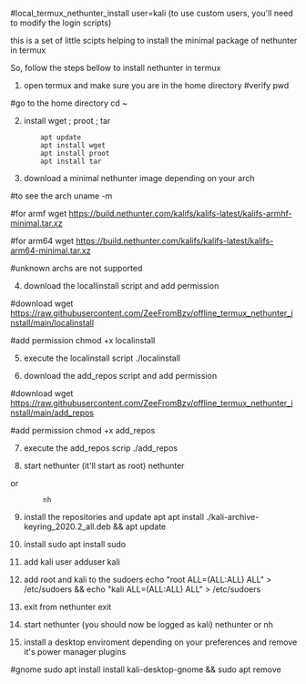 #local_termux_nethunter_install
user=kali (to use custom users, you'll need to modify the login scripts)

this is a set of little scipts helping to install the minimal package of nethunter in termux

So, follow the steps bellow to install nethunter in termux

1) open termux and make sure you are in the home directory
  #verify
           pwd

  #go to the home directory
           cd ~

2) install wget ; proot ; tar

           apt update
           apt install wget
           apt install proot
           apt install tar

3) download a minimal nethunter image depending on your arch

  #to see the arch
           uname -m

  #for armf
           wget https://build.nethunter.com/kalifs/kalifs-latest/kalifs-armhf-minimal.tar.xz
  
  #for arm64
           wget https://build.nethunter.com/kalifs/kalifs-latest/kalifs-arm64-minimal.tar.xz

  #unknown archs are not supported

4) download the locallinstall script and add permission

  #download
           wget https://raw.githubusercontent.com/ZeeFromBzv/offline_termux_nethunter_install/main/localinstall
  
  #add permission
           chmod +x localinstall

5) execute the localinstall script
           ./localinstall

6) download the add_repos script and add permission

  #download
            wget https://raw.githubusercontent.com/ZeeFromBzv/offline_termux_nethunter_install/main/add_repos

  #add permission
            chmod +x add_repos

7) execute the add_repos scrip
            ./add_repos

8) start nethunter (it'll start as root)
            nethunter

or

            nh

9) install the repositories and update apt
            apt install ./kali-archive-keyring_2020.2_all.deb && apt update

10) install sudo
            apt install sudo

11) add kali user
            adduser kali

11) add root and kali to the sudoers
            echo "root ALL=(ALL:ALL) ALL" > /etc/sudoers && echo "kali ALL=(ALL:ALL) ALL" > /etc/sudoers

12) exit from nethunter
            exit

13) start nethunter (you should now be logged as kali)
            nethunter
or
            nh

14) install a desktop enviroment depending on your preferences and remove it's power manager plugins

#gnome
            sudo apt install install kali-desktop-gnome && sudo apt remove
